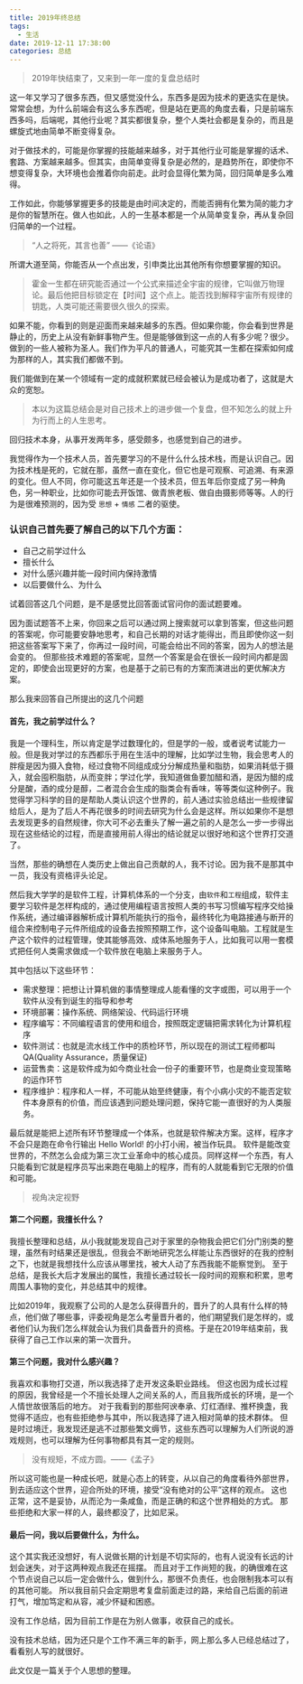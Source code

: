 ```yaml
---
title: 2019年终总结
tags:
  - 生活
date: 2019-12-11 17:38:00
categories: 总结
---
```


> 2019年快结束了，又来到一年一度的复盘总结时

<!--more-->

这一年又学习了很多东西，但又感觉没什么，东西多是因为技术的更迭实在是快。常常会想，为什么前端会有这么多东西呢，但是站在更高的角度去看，只是前端东西多吗，后端呢，其他行业呢？其实都很复杂，整个人类社会都是复杂的，而且是螺旋式地由简单不断变得复杂。

对于做技术的，可能是你掌握的技能越来越多，对于其他行业可能是掌握的话术、套路、方案越来越多。但其实，由简单变得复杂是必然的，是趋势所在，即使你不想变得复杂，大环境也会推着你向前走。此时会显得化繁为简，回归简单是多么难得。

工作如此，你能够掌握更多的技能是由时间决定的，而能否拥有化繁为简的能力才是你的智慧所在。做人也如此，人的一生基本都是一个从简单变复杂，再从复杂回归简单的一个过程。

> “人之将死，其言也善” ——《论语》

所谓大道至简，你能否从一个点出发，引申类比出其他所有你想要掌握的知识。

> 霍金一生都在研究能否通过一个公式来描述全宇宙的规律，它叫做万物理论。最后他把目标锁定在【时间】这个点上。能否找到解释宇宙所有规律的钥匙，人类可能还需要很久很久的探索。

如果不能，你看到的则是迎面而来越来越多的东西。但如果你能，你会看到世界是静止的，历史上从没有新鲜事物产生。但是能够做到这一点的人有多少呢？很少。做到的一些人被称为圣人。我们作为平凡的普通人，可能究其一生都在探索如何成为那样的人，其实我们都做不到。

我们能做到在某一个领域有一定的成就积累就已经会被认为是成功者了，这就是大众的宽恕。

> 本以为这篇总结会是对自己技术上的进步做一个复盘，但不知怎么的就上升为行而上的人生思考。

回归技术本身，从事开发两年多，感受颇多，也感觉到自己的进步。

我觉得作为一个技术人员，首先要学习的不是什么什么技术栈，而是认识自己。因为技术栈是死的，它就在那，虽然一直在变化，但它也是可观察、可追溯、有来源的变化。但人不同，你可能这五年还是一个技术员，但五年后你变成了另一种角色，另一种职业，比如你可能去开饭馆、做青旅老板、做自由摄影师等等。人的行为是很难预测的，因为受 `思想` + `情感` 二者的驱使。

### 认识自己首先要了解自己的以下几个方面：

- 自己之前学过什么
- 擅长什么
- 对什么感兴趣并能一段时间内保持激情
- 以后要做什么、为什么

试着回答这几个问题，是不是感觉比回答面试官问你的面试题要难。

因为面试题答不上来，你回来之后可以通过网上搜索就可以拿到答案，但这些问题的答案呢，你可能要安静地思考，和自己长期的对话才能得出，而且即使你这一刻把这些答案写下来了，你再过一段时间，可能会给出不同的答案，因为人的想法是会变的。
但那些技术难题的答案呢，显然一个答案是会在很长一段时间内都是固定的，即使会出现更好的方案，也是基于之前已有的方案而演进出的更优解决方案。

那么我来回答自己所提出的这几个问题

#### 首先，我之前学过什么？

我是一个理科生，所以肯定是学过数理化的，但是学的一般，或者说考试能力一般。但是我对学过的东西都乐于用在生活中的理解，比如学过生物，我会思考人的胖瘦是因为摄入食物，经过食物不同组成成分分解成热量和脂肪，如果消耗低于摄入，就会囤积脂肪，从而变胖；学过化学，我知道做鱼要加醋和酒，是因为醋的成分是酸，酒的成分是醇，二者混合会生成的脂类会有香味，等等类似这种例子。我觉得学习科学的目的是帮助人类认识这个世界的，前人通过实验总结出一些规律留给后人，是为了后人不再花很多的时间去研究为什么会是这样。所以如果你不是想去发现更多的自然规律，你大可不必去重头了解一遍之前的人是怎么一步一步得出现在这些结论的过程，而是直接用前人得出的结论就足以很好地和这个世界打交道了。

当然，那些的确想在人类历史上做出自己贡献的人，我不讨论。因为我不是那其中一员，我没有资格评头论足。

然后我大学学的是软件工程，计算机体系的一个分支，由`软件`和`工程`组成，软件主要学习软件是怎样构成的，通过使用编程语言按照人类的书写习惯编写程序交给操作系统，通过编译器解析成计算机所能执行的指令，最终转化为电路接通与断开的组合来控制电子元件所组成的设备去按照预期工作，这个设备叫电脑。工程就是生产这个软件的过程管理，使其能够高效、成体系地服务于人，比如我可以用一套模式把任何人类需求做成一个软件放在电脑上来服务于人。

其中包括以下这些环节：

- 需求整理：把想让计算机做的事情整理成人能看懂的文字或图，可以用于一个软件从没有到诞生的指导和参考
- 环境部署：操作系统、网络架设、代码运行环境
- 程序编写：不同编程语言的使用和组合，按照既定逻辑把需求转化为计算机程序
- 软件测试：也就是流水线工作中的质检环节，所以现在的测试工程师都叫 QA(Quality Assurance，质量保证)
- 运营售卖：这是软件成为如今商业社会一份子的重要环节，也是商业变现策略的运作环节
- 程序维护：程序和人一样，不可能从始至终健康，有个小病小灾的不能否定软件本身原有的价值，而应该遇到问题处理问题，保持它能一直很好的为人类服务。

最后就是能把上述所有环节整理成一个体系，也就是软件解决方案。这样，程序才不会只是跑在命令行输出 Hello World! 的小打小闹，被当作玩具。
软件是能改变世界的，不然怎么会成为第三次工业革命中的核心成员。同样这样一个东西，有人只能看到它就是程序员写出来跑在电脑上的程序，而有的人就能看到它无限的价值和可能。

> 视角决定视野

#### 第二个问题，我擅长什么？

我擅长整理和总结，从小我就能发现自己对于家里的杂物我会把它们分门别类的整理，虽然有时结果还是很乱，但我会不断地研究怎么样能让东西很好的在我的控制之下，也就是我想找什么应该从哪里找，被大人动了东西我能不能察觉到。
至于总结，是我长大后才发展出的属性，我擅长通过较长一段时间的观察和积累，思考周围人事物的变化，并总结其中的规律。

比如2019年，我观察了公司的人是怎么获得晋升的，晋升了的人具有什么样的特点，他们做了哪些事，评委视角是怎么考量晋升者的，他们期望我们是怎样的，或者他们认为我们怎么样就会认为我们具备晋升的资格。于是在2019年结束前，我获得了自己工作以来的第一次晋升。

#### 第三个问题，我对什么感兴趣？

我喜欢和事物打交道，所以我选择了走开发这条职业路线。
但这也因为成长过程的原因，我曾经是一个不擅长处理人之间关系的人，而且我所成长的环境，是一个人情世故很落后的地方。
对于我看到的那些阿谀奉承、灯红酒绿、推杯换盏，我觉得不适应，也有些拒绝参与其中，所以我选择了进入相对简单的技术群体。
但是时过境迁，我发现还是逃不过那些繁文缛节，这些东西可以理解为人们所说的游戏规则，也可以理解为任何事物都具有其一定的规则。

> 没有规矩，不成方圆。——《孟子》

所以这可能也是一种成长吧，就是心态上的转变，从以自己的角度看待外部世界，到去适应这个世界，迎合所处的环境，接受“没有绝对的公平”这样的观点。
这也正常，这不是妥协，从而沦为一条咸鱼，而是正确的和这个世界相处的方式。
那些拒绝和大家一样的人，最终都没了，比如尼采。

#### 最后一问，我以后要做什么，为什么。

这个其实我还没想好，有人说做长期的计划是不切实际的，也有人说没有长远的计划会迷失，对于这两种观点我还在摇摆。
而且对于工作尚短的我，的确很难在这个节点说自己以后一定会做什么，做到什么，那很不负责任，也会限制我本可以有的其他可能。
所以我目前只会定期思考复盘前面走过的路，来给自己后面的前进打气，增加笃定和从容，减少怀疑和困惑。

没有工作总结，因为目前工作是在为别人做事，收获自己的成长。

没有技术总结，因为还只是个工作不满三年的新手，网上那么多人已经总结过了，看看别人写的就很好。

此文仅是一篇关于个人思想的整理。